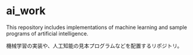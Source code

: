 # ai\_work

This repository includes implementations of machine learning and sample programs of artificial intelligence.

機械学習の実装や、人工知能の見本プログラムなどを配置するリポジトリ。
